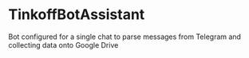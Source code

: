 # TinkoffBotAssistant

Bot configured for a single chat to parse messages from Telegram and collecting data onto Google Drive

